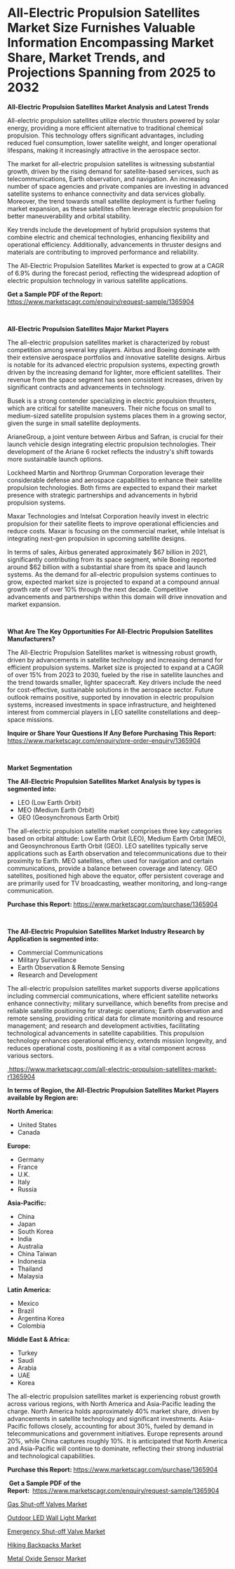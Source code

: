 <p><h1>All-Electric Propulsion Satellites Market Size Furnishes Valuable Information Encompassing Market Share, Market Trends, and Projections Spanning from 2025 to 2032</h1></p><p><strong>All-Electric Propulsion Satellites Market Analysis and Latest Trends</strong></p>
<p><p>All-electric propulsion satellites utilize electric thrusters powered by solar energy, providing a more efficient alternative to traditional chemical propulsion. This technology offers significant advantages, including reduced fuel consumption, lower satellite weight, and longer operational lifespans, making it increasingly attractive in the aerospace sector.</p><p>The market for all-electric propulsion satellites is witnessing substantial growth, driven by the rising demand for satellite-based services, such as telecommunications, Earth observation, and navigation. An increasing number of space agencies and private companies are investing in advanced satellite systems to enhance connectivity and data services globally. Moreover, the trend towards small satellite deployment is further fueling market expansion, as these satellites often leverage electric propulsion for better maneuverability and orbital stability.</p><p>Key trends include the development of hybrid propulsion systems that combine electric and chemical technologies, enhancing flexibility and operational efficiency. Additionally, advancements in thruster designs and materials are contributing to improved performance and reliability.</p><p>The All-Electric Propulsion Satellites Market is expected to grow at a CAGR of 6.9% during the forecast period, reflecting the widespread adoption of electric propulsion technology in various satellite applications.</p></p>
<p><strong>Get a Sample PDF of the Report:&nbsp;</strong> <a href="https://www.marketscagr.com/enquiry/request-sample/1365904?utm_campaign=2106&utm_medium=2&utm_source=Github&utm_content=ia&utm_term=22032025&utm_id=all-electric-propulsion-satellites">https://www.marketscagr.com/enquiry/request-sample/1365904</a></p>
<p>&nbsp;</p>
<p><strong>All-Electric Propulsion Satellites Major Market Players</strong></p>
<p><p>The all-electric propulsion satellites market is characterized by robust competition among several key players. Airbus and Boeing dominate with their extensive aerospace portfolios and innovative satellite designs. Airbus is notable for its advanced electric propulsion systems, expecting growth driven by the increasing demand for lighter, more efficient satellites. Their revenue from the space segment has seen consistent increases, driven by significant contracts and advancements in technology.</p><p>Busek is a strong contender specializing in electric propulsion thrusters, which are critical for satellite maneuvers. Their niche focus on small to medium-sized satellite propulsion systems places them in a growing sector, given the surge in small satellite deployments.</p><p>ArianeGroup, a joint venture between Airbus and Safran, is crucial for their launch vehicle design integrating electric propulsion technologies. Their development of the Ariane 6 rocket reflects the industry's shift towards more sustainable launch options.</p><p>Lockheed Martin and Northrop Grumman Corporation leverage their considerable defense and aerospace capabilities to enhance their satellite propulsion technologies. Both firms are expected to expand their market presence with strategic partnerships and advancements in hybrid propulsion systems.</p><p>Maxar Technologies and Intelsat Corporation heavily invest in electric propulsion for their satellite fleets to improve operational efficiencies and reduce costs. Maxar is focusing on the commercial market, while Intelsat is integrating next-gen propulsion in upcoming satellite designs.</p><p>In terms of sales, Airbus generated approximately $67 billion in 2021, significantly contributing from its space segment, while Boeing reported around $62 billion with a substantial share from its space and launch systems. As the demand for all-electric propulsion systems continues to grow, expected market size is projected to expand at a compound annual growth rate of over 10% through the next decade. Competitive advancements and partnerships within this domain will drive innovation and market expansion.</p></p>
<p>&nbsp;</p>
<p><strong>What Are The Key Opportunities For All-Electric Propulsion Satellites Manufacturers?</strong></p>
<p><p>The All-Electric Propulsion Satellites market is witnessing robust growth, driven by advancements in satellite technology and increasing demand for efficient propulsion systems. Market size is projected to expand at a CAGR of over 15% from 2023 to 2030, fueled by the rise in satellite launches and the trend towards smaller, lighter spacecraft. Key drivers include the need for cost-effective, sustainable solutions in the aerospace sector. Future outlook remains positive, supported by innovation in electric propulsion systems, increased investments in space infrastructure, and heightened interest from commercial players in LEO satellite constellations and deep-space missions.</p></p>
<p><strong>Inquire or Share Your Questions If Any Before Purchasing This Report:</strong> <a href="https://www.marketscagr.com/enquiry/pre-order-enquiry/1365904?utm_campaign=2106&utm_medium=2&utm_source=Github&utm_content=ia&utm_term=22032025&utm_id=all-electric-propulsion-satellites">https://www.marketscagr.com/enquiry/pre-order-enquiry/1365904</a></p>
<p>&nbsp;</p>
<p><strong>Market Segmentation</strong></p>
<p><strong>The All-Electric Propulsion Satellites Market Analysis by types is segmented into:</strong></p>
<p><ul><li>LEO (Low Earth Orbit)</li><li>MEO (Medium Earth Orbit)</li><li>GEO (Geosynchronous Earth Orbit)</li></ul></p>
<p><p>The all-electric propulsion satellite market comprises three key categories based on orbital altitude: Low Earth Orbit (LEO), Medium Earth Orbit (MEO), and Geosynchronous Earth Orbit (GEO). LEO satellites typically serve applications such as Earth observation and telecommunications due to their proximity to Earth. MEO satellites, often used for navigation and certain communications, provide a balance between coverage and latency. GEO satellites, positioned high above the equator, offer persistent coverage and are primarily used for TV broadcasting, weather monitoring, and long-range communication.</p></p>
<p><strong>Purchase this Report:&nbsp;</strong><a href="https://www.marketscagr.com/purchase/1365904?utm_campaign=2106&utm_medium=2&utm_source=Github&utm_content=ia&utm_term=22032025&utm_id=all-electric-propulsion-satellites">https://www.marketscagr.com/purchase/1365904</a></p>
<p>&nbsp;</p>
<p><strong>The All-Electric Propulsion Satellites Market Industry Research by Application is segmented into:</strong></p>
<p><ul><li>Commercial Communications</li><li>Military Surveillance</li><li>Earth Observation & Remote Sensing</li><li>Research and Development</li></ul></p>
<p><p>The all-electric propulsion satellites market supports diverse applications including commercial communications, where efficient satellite networks enhance connectivity; military surveillance, which benefits from precise and reliable satellite positioning for strategic operations; Earth observation and remote sensing, providing critical data for climate monitoring and resource management; and research and development activities, facilitating technological advancements in satellite capabilities. This propulsion technology enhances operational efficiency, extends mission longevity, and reduces operational costs, positioning it as a vital component across various sectors.</p></p>
<p><a href="https://www.marketscagr.com/all-electric-propulsion-satellites-market-r1365904?utm_campaign=2106&utm_medium=2&utm_source=Github&utm_content=ia&utm_term=22032025&utm_id=all-electric-propulsion-satellites">&nbsp;https://www.marketscagr.com/all-electric-propulsion-satellites-market-r1365904</a></p>
<p><strong>In terms of Region, the All-Electric Propulsion Satellites Market Players available by Region are:</strong></p>
<p>
    <p> <strong> North America: </strong>
        <ul>
            <li>United States</li>
            <li>Canada</li>
        </ul>
        </p> 
    <p> <strong> Europe: </strong>
        <ul>
            <li>Germany</li>
            <li>France</li>
            <li>U.K.</li>
            <li>Italy</li>
            <li>Russia</li>
        </ul>
        </p> 
    <p> <strong> Asia-Pacific: </strong>
        <ul>
            <li>China</li>
            <li>Japan</li>
            <li>South Korea</li>
            <li>India</li>
            <li>Australia</li>
            <li>China Taiwan</li>
            <li>Indonesia</li>
            <li>Thailand</li>
            <li>Malaysia</li>
        </ul>
        </p> 
    <p> <strong> Latin America: </strong>
        <ul>
            <li>Mexico</li>
            <li>Brazil</li>
            <li>Argentina Korea</li>
            <li>Colombia</li>
        </ul>
        </p> 
    <p> <strong> Middle East & Africa: </strong>
        <ul>
            <li>Turkey</li>
            <li>Saudi</li>
            <li>Arabia</li>
            <li>UAE</li>
            <li>Korea</li>
        </ul>
    </p>
    </p>
<p><p>The all-electric propulsion satellites market is experiencing robust growth across various regions, with North America and Asia-Pacific leading the charge. North America holds approximately 40% market share, driven by advancements in satellite technology and significant investments. Asia-Pacific follows closely, accounting for about 30%, fueled by demand in telecommunications and government initiatives. Europe represents around 20%, while China captures roughly 10%. It is anticipated that North America and Asia-Pacific will continue to dominate, reflecting their strong industrial and technological capabilities.</p></p>
<p><strong>Purchase this Report: </strong><a href="https://www.marketscagr.com/purchase/1365904?utm_campaign=2106&utm_medium=2&utm_source=Github&utm_content=ia&utm_term=22032025&utm_id=all-electric-propulsion-satellites">https://www.marketscagr.com/purchase/1365904</a></p>
<p>&nbsp;<strong>Get a Sample PDF of the Report:&nbsp;&nbsp;</strong><a href="https://www.marketscagr.com/enquiry/request-sample/1365904?utm_campaign=2106&utm_medium=2&utm_source=Github&utm_content=ia&utm_term=22032025&utm_id=all-electric-propulsion-satellites">https://www.marketscagr.com/enquiry/request-sample/1365904</a></p>
<p><strong></strong></p>
<p><p><a href="https://github.com/YashRP12/Market-Research-Report-List-7/blob/main/gas-shut-off-valves-market.md?utm_campaign=2106&utm_medium=2&utm_source=Github&utm_content=ia&utm_term=22032025&utm_id=all-electric-propulsion-satellites">Gas Shut-off Valves Market</a></p><p><a href="https://github.com/kreilkoffas4/Market-Research-Report-List-1/blob/main/outdoor-led-wall-light-market.md?utm_campaign=2106&utm_medium=2&utm_source=Github&utm_content=ia&utm_term=22032025&utm_id=all-electric-propulsion-satellites">Outdoor LED Wall Light Market</a></p><p><a href="https://github.com/JosephineMcguire65/Market-Research-Report-List-2/blob/main/emergency-shut-off-valve-market.md?utm_campaign=2106&utm_medium=2&utm_source=Github&utm_content=ia&utm_term=22032025&utm_id=all-electric-propulsion-satellites">Emergency Shut-off Valve Market</a></p><p><a href="https://github.com/duerknikko44/Market-Research-Report-List-1/blob/main/hiking-backpacks-market.md?utm_campaign=2106&utm_medium=2&utm_source=Github&utm_content=ia&utm_term=22032025&utm_id=all-electric-propulsion-satellites">Hiking Backpacks Market</a></p><p><a href="https://github.com/darouthiamnl/Market-Research-Report-List-1/blob/main/metal-oxide-sensor-market.md?utm_campaign=2106&utm_medium=2&utm_source=Github&utm_content=ia&utm_term=22032025&utm_id=all-electric-propulsion-satellites">Metal Oxide Sensor Market</a></p></p>